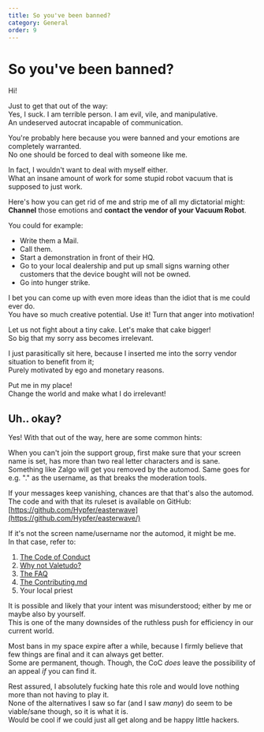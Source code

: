 ```yaml
---
title: So you've been banned?
category: General
order: 9
---
```


# So you've been banned?

Hi!

Just to get that out of the way:<br/>
Yes, I suck. I am terrible person. I am evil, vile, and manipulative.<br/>
An undeserved autocrat incapable of communication.<br/>

You're probably here because you were banned and your emotions are completely warranted.<br/>
No one should be forced to deal with someone like me.

In fact, I wouldn't want to deal with myself either.<br/>
What an insane amount of work for some stupid robot vacuum that is supposed to just work.

Here's how you can get rid of me and strip me of all my dictatorial might:<br/>
**Channel** those emotions and **contact the vendor of your Vacuum Robot**.

You could for example:
- Write them a Mail.
- Call them.
- Start a demonstration in front of their HQ.
- Go to your local dealership and put up small signs warning other customers that the device bought will not be owned.
- Go into hunger strike.

I bet you can come up with even more ideas than the idiot that is me could ever do.<br/>
You have so much creative potential. Use it! Turn that anger into motivation!

Let us not fight about a tiny cake. Let's make that cake bigger!<br/>
So big that my sorry ass becomes irrelevant.

I just parasitically sit here, because I inserted me into the sorry vendor situation to benefit from it;<br/>
Purely motivated by ego and monetary reasons.

Put me in my place!<br/>
Change the world and make what I do irrelevant!


## Uh.. okay?

Yes! With that out of the way, here are some common hints:

When you can't join the support group, first make sure that your screen name is set, has more than two real letter characters and is sane.<br/>
Something like Zalgo will get you removed by the automod. Same goes for e.g. "." as the username, as that breaks the moderation tools.

If your messages keep vanishing, chances are that that's also the automod. The code and with that its ruleset is available on GitHub:<br/>
[https://github.com/Hypfer/easterwave](https://github.com/Hypfer/easterwave/)

If it's not the screen name/username nor the automod, it might be me.<br/>
In that case, refer to:
1. [The Code of Conduct](https://github.com/Hypfer/Valetudo/blob/master/CODE_OF_CONDUCT.md)
2. [Why not Valetudo?](https://valetudo.cloud/pages/general/why-not-valetudo.html)
3. [The FAQ](https://valetudo.cloud/pages/faq.html)
4. [The Contributing.md](https://github.com/Hypfer/Valetudo/blob/master/CONTRIBUTING.md)
5. Your local priest

It is possible and likely that your intent was misunderstood; either by me or maybe also by yourself.<br/>
This is one of the many downsides of the ruthless push for efficiency in our current world.

Most bans in my space expire after a while, because I firmly believe that few things are final and it can always get better.<br/>
Some are permanent, though. Though, the CoC _does_ leave the possibility of an appeal _if_ you can find it.


Rest assured, I absolutely fucking hate this role and would love nothing more than not having to play it.<br/>
None of the alternatives I saw so far (and I saw _many_) do seem to be viable/sane though, so it is what it is.<br/>
Would be cool if we could just all get along and be happy little hackers.
